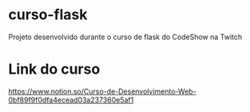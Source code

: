 # curso-flask
Projeto desenvolvido durante o curso de flask do CodeShow na Twitch
# Link do curso
https://www.notion.so/Curso-de-Desenvolvimento-Web-0bf89f9f0dfa4ecead03a237360e5af1
